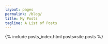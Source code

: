 ```yaml
---
layout: pages
permalink: /blog/
title: My Posts
tagline: A List of Posts
---
```

{% include posts_index.html posts=site.posts %}